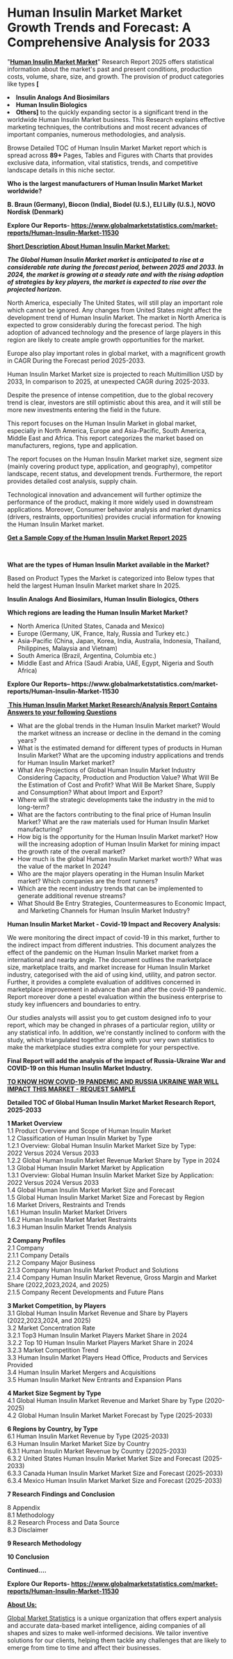 <H1>Human Insulin Market Market Growth Trends and Forecast: A Comprehensive Analysis for 2033</H1><p>"<strong><a href="https://www.globalmarketstatistics.com/market-reports/Human-Insulin-Market-11530">Human Insulin Market Market</a></strong>" Research Report 2025 offers statistical information about the market's past and present conditions, production costs, volume, share, size, and growth. The provision of product categories like types&nbsp;<strong>[<li>Insulin Analogs And Biosimilars<li>Human Insulin Biologics<li>Others]</strong>&nbsp;to the quickly expanding sector is a significant trend in the worldwide Human Insulin Market business. This Research explains effective marketing techniques, the contributions and most recent advances of important companies, numerous methodologies, and analysis.</p><p>Browse Detailed TOC of Human Insulin Market Market report which is spread across&nbsp;<strong>89+</strong>&nbsp;Pages, Tables and Figures with Charts that provides exclusive data, information, vital statistics, trends, and competitive landscape details in this niche sector.</p><p><strong>Who is the largest manufacturers of Human Insulin Market Market worldwide?</strong></p><p><strong>B. Braun (Germany), Biocon (India), Biodel (U.S.), ELI Lilly (U.S.), NOVO Nordisk (Denmark)</strong></p><p><strong>Explore Our Reports-&nbsp;<a href="https://www.globalmarketstatistics.com/market-reports/Human-Insulin-Market-11530">https://www.globalmarketstatistics.com/market-reports/Human-Insulin-Market-11530</a></strong></p><p><strong><u>Short Description About Human Insulin Market Market:</u></strong></p><p><strong><em>The Global Human Insulin Market market is anticipated to rise at a considerable rate during the forecast period, between 2025 and 2033. In 2024, the market is growing at a steady rate and with the rising adoption of strategies by key players, the market is expected to rise over the projected horizon.</em></strong></p><p>North America, especially The United States, will still play an important role which cannot be ignored. Any changes from United States might affect the development trend of Human Insulin Market. The market in North America is expected to grow considerably during the forecast period. The high adoption of advanced technology and the presence of large players in this region are likely to create ample growth opportunities for the market.</p><p>Europe also play important roles in global market, with a magnificent growth in CAGR During the Forecast period 2025-2033.</p><p>Human Insulin Market Market size is projected to reach Multimillion USD by 2033, In comparison to 2025, at unexpected CAGR during 2025-2033.</p><p>Despite the presence of intense competition, due to the global recovery trend is clear, investors are still optimistic about this area, and it will still be more new investments entering the field in the future.</p><p>This report focuses on the Human Insulin Market in global market, especially in North America, Europe and Asia-Pacific, South America, Middle East and Africa. This report categorizes the market based on manufacturers, regions, type and application.</p><p>The report focuses on the Human Insulin Market market size, segment size (mainly covering product type, application, and geography), competitor landscape, recent status, and development trends. Furthermore, the report provides detailed cost analysis, supply chain.</p><p>Technological innovation and advancement will further optimize the performance of the product, making it more widely used in downstream applications. Moreover, Consumer behavior analysis and market dynamics (drivers, restraints, opportunities) provides crucial information for knowing the Human Insulin Market market.</p><p><strong><u>Get a Sample Copy of the Human Insulin Market Report 2025</u></strong></p><p>&nbsp;</p><p><strong>What are the types of Human Insulin Market available in the Market?</strong></p><p>Based on Product Types the Market is categorized into Below types that held the largest Human Insulin Market market share In 2025.</p><p><strong>Insulin Analogs And Biosimilars, Human Insulin Biologics, Others</strong></p><p><strong>Which regions are leading the Human Insulin Market Market?</strong></p><ul><li>North America (United States, Canada and Mexico)</li><li>Europe (Germany, UK, France, Italy, Russia and Turkey etc.)</li><li>Asia-Pacific (China, Japan, Korea, India, Australia, Indonesia, Thailand, Philippines, Malaysia and Vietnam)</li><li>South America (Brazil, Argentina, Columbia etc.)</li><li>Middle East and Africa (Saudi Arabia, UAE, Egypt, Nigeria and South Africa)</li></ul><p><strong>Explore Our Reports&ndash;&nbsp;https://www.globalmarketstatistics.com/market-reports/Human-Insulin-Market-11530</strong></p><p><strong><u>&nbsp;This Human Insulin Market Market Research/Analysis Report Contains Answers to your following Questions</u></strong></p><ul><li>What are the global trends in the Human Insulin Market market? Would the market witness an increase or decline in the demand in the coming years?</li><li>What is the estimated demand for different types of products in Human Insulin Market? What are the upcoming industry applications and trends for Human Insulin Market market?</li><li>What Are Projections of Global Human Insulin Market Industry Considering Capacity, Production and Production Value? What Will Be the Estimation of Cost and Profit? What Will Be Market Share, Supply and Consumption? What about Import and Export?</li><li>Where will the strategic developments take the industry in the mid to long-term?</li><li>What are the factors contributing to the final price of Human Insulin Market? What are the raw materials used for Human Insulin Market manufacturing?</li><li>How big is the opportunity for the Human Insulin Market market? How will the increasing adoption of Human Insulin Market for mining impact the growth rate of the overall market?</li><li>How much is the global Human Insulin Market market worth? What was the value of the market In 2024?</li><li>Who are the major players operating in the Human Insulin Market market? Which companies are the front runners?</li><li>Which are the recent industry trends that can be implemented to generate additional revenue streams?</li><li>What Should Be Entry Strategies, Countermeasures to Economic Impact, and Marketing Channels for Human Insulin Market Industry?</li></ul><p><strong>Human Insulin Market Market - Covid-19 Impact and Recovery Analysis:</strong></p><p>We were monitoring the direct impact of covid-19 in this market, further to the indirect impact from different industries. This document analyzes the effect of the pandemic on the Human Insulin Market market from a international and nearby angle. The document outlines the marketplace size, marketplace traits, and market increase for Human Insulin Market industry, categorised with the aid of using kind, utility, and patron sector. Further, it provides a complete evaluation of additives concerned in marketplace improvement in advance than and after the covid-19 pandemic. Report moreover done a pestel evaluation within the business enterprise to study key influencers and boundaries to entry.</p><p>Our studies analysts will assist you to get custom designed info to your report, which may be changed in phrases of a particular region, utility or any statistical info. In addition, we're constantly inclined to conform with the study, which triangulated together along with your very own statistics to make the marketplace studies extra complete for your perspective.</p><p><strong>Final Report will add the analysis of the impact of Russia-Ukraine War and COVID-19 on this Human Insulin Market Industry.</strong></p><p><strong><u><a href="https://www.globalmarketstatistics.com/market-reports/Human-Insulin-Market-11530">TO KNOW HOW COVID-19 PANDEMIC AND RUSSIA UKRAINE WAR WILL IMPACT THIS MARKET - REQUEST SAMPLE</a></u></strong></p><p><strong>Detailed TOC of Global Human Insulin Market Market Research Report, 2025-2033</strong></p><p><strong>1 Market Overview</strong><br /> 1.1 Product Overview and Scope of Human Insulin Market<br /> 1.2 Classification of Human Insulin Market by Type<br /> 1.2.1 Overview: Global Human Insulin Market Market Size by Type: 2022&nbsp;Versus 2024 Versus 2033<br /> 1.2.2 Global Human Insulin Market Revenue Market Share by Type in 2024<br /> 1.3 Global Human Insulin Market Market by Application<br /> 1.3.1 Overview: Global Human Insulin Market Market Size by Application: 2022&nbsp;Versus 2024 Versus 2033<br /> 1.4 Global Human Insulin Market Market Size and Forecast<br /> 1.5 Global Human Insulin Market Market Size and Forecast by Region<br /> 1.6 Market Drivers, Restraints and Trends<br /> 1.6.1 Human Insulin Market Market Drivers<br /> 1.6.2 Human Insulin Market Market Restraints<br /> 1.6.3 Human Insulin Market Trends Analysis</p><p><strong>2 Company Profiles</strong><br /> 2.1 Company<br /> 2.1.1 Company Details<br /> 2.1.2 Company Major Business<br /> 2.1.3 Company Human Insulin Market Product and Solutions<br /> 2.1.4 Company Human Insulin Market Revenue, Gross Margin and Market Share (2022,2023,2024, and 2025)<br /> 2.1.5 Company Recent Developments and Future Plans</p><p><strong>3 Market Competition, by Players</strong><br /> 3.1 Global Human Insulin Market Revenue and Share by Players (2022,2023,2024, and 2025)<br /> 3.2 Market Concentration Rate<br /> 3.2.1 Top3 Human Insulin Market Players Market Share in 2024<br /> 3.2.2 Top 10 Human Insulin Market Players Market Share in 2024<br /> 3.2.3 Market Competition Trend<br /> 3.3 Human Insulin Market Players Head Office, Products and Services Provided<br /> 3.4 Human Insulin Market Mergers and Acquisitions<br /> 3.5 Human Insulin Market New Entrants and Expansion Plans</p><p><strong>4 Market Size Segment by Type</strong><br /> 4.1 Global Human Insulin Market Revenue and Market Share by Type (2020-2025)<br /> 4.2 Global Human Insulin Market Market Forecast by Type (2025-2033)</p><p><strong>6 Regions by Country, by Type</strong><br /> 6.1 Human Insulin Market Revenue by Type (2025-2033)<br /> 6.3 Human Insulin Market Market Size by Country<br /> 6.3.1 Human Insulin Market Revenue by Country (22025-2033)<br /> 6.3.2 United States Human Insulin Market Market Size and Forecast (2025-2033)<br /> 6.3.3 Canada Human Insulin Market Market Size and Forecast (2025-2033)<br /> 6.3.4 Mexico Human Insulin Market Market Size and Forecast (2025-2033)</p><p><strong>7 Research Findings and Conclusion</strong></p><p>8 Appendix<br /> 8.1 Methodology<br /> 8.2 Research Process and Data Source<br /> 8.3 Disclaimer</p><p><strong>9 Research Methodology</strong></p><p><strong>10 Conclusion</strong></p><p><strong>Continued&hellip;.</strong></p><p><strong>Explore Our Reports-&nbsp;<a href="https://www.globalmarketstatistics.com/market-reports/Human-Insulin-Market-11530">https://www.globalmarketstatistics.com/market-reports/Human-Insulin-Market-11530</a></strong></p><p><strong><u>About Us:</u></strong></p><p><a href="https://www.globalmarketstatistics.com/">Global Market Statistics</a> is a unique organization that offers expert analysis and accurate data-based market intelligence, aiding companies of all shapes and sizes to make well-informed decisions. We tailor inventive solutions for our clients, helping them tackle any challenges that are likely to emerge from time to time and affect their businesses.</p><p>&nbsp;</p>
